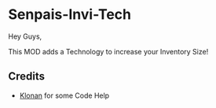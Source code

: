 # Senpais-Invi-Tech

Hey Guys,

This MOD adds a Technology to increase your Inventory Size!

## Credits

 - [Klonan](https://mods.factorio.com/mods/Klonan) for some Code Help